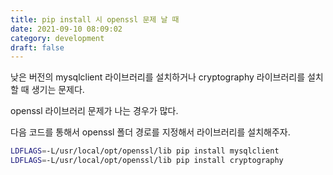 ```yaml
---
title: pip install 시 openssl 문제 날 때
date: 2021-09-10 08:09:02
category: development
draft: false
---
```


낮은 버전의 mysqlclient 라이브러리를 설치하거나 cryptography 라이브러리를 설치할 때 생기는 문제다.

openssl 라이브러리 문제가 나는 경우가 많다.

다음 코드를 통해서 openssl 폴더 경로를 지정해서 라이브러리를 설치해주자.

```bash
LDFLAGS=-L/usr/local/opt/openssl/lib pip install mysqlclient
LDFLAGS=-L/usr/local/opt/openssl/lib pip install cryptography
```
